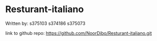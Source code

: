 # Resturant-italiano
Written by:
s375103
s374186
s375073

link to github repo:
https://github.com/NoorDibo/Resturant-italiano.git